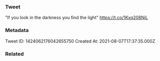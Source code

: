 ### Tweet
"If you look in the darkness you find the light" https://t.co/1Kxq208NjL

### Metadata
Tweet ID: 1424062176042655750
Created At: 2021-08-07T17:37:35.000Z

### Related

